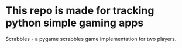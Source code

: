 # This repo is made for tracking python simple gaming apps
Scrabbles - a pygame scrabbles game implementation for two players.
